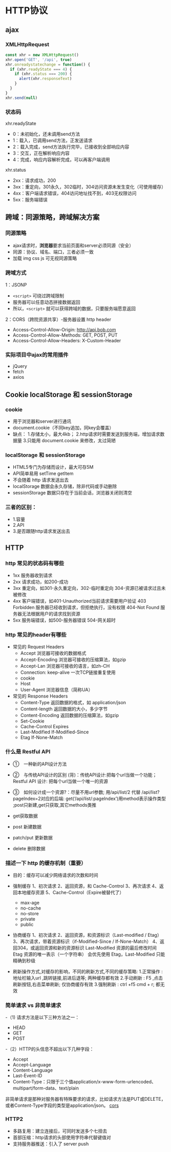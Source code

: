 # HTTP协议

## ajax
###  XMLHttpRequest
```js
const xhr = new XMLHttpRequest()
xhr.open('GET', '/api', true)
xhr.onreadystatechange = function() {
  if (xhr.readyState === 4) {
    if (xhr.status === 200) {
      alert(xhr.responseText)
    }
  }
}
xhr.send(null)
```
### 状态码
xhr.readyState
- 0：未初始化，还未调用send方法
- 1：载入，已调用send方法，正发送请求
- 2：载入完成，send方法执行完毕，已接收到全部响应内容
- 3：交互，正在解析响应内容
- 4：完成，响应内容解析完成，可以再客户端调用

xhr.status
- 2xx：请求成功，200
- 3xx：重定向，301永久，302临时，304访问资源未发生变化（可使用缓存）
- 4xx：客户端请求错误，404访问地址找不到，403无权限访问
- 5xx：服务端错误

## 跨域：同源策略，跨域解决方案

### 同源策略
- ajax请求时，**浏览器**要求当前页面和server必须同源（安全）
- 同源：协议、域名、端口，三者必须一致
- 加载 img css js 可无视同源策略

### 跨域方式
1：JSONP
- `<script>` 可绕过跨域限制
- 服务器可以任意动态拼接数据返回
- 所以，`<script>` 就可以获得跨域的数据，只要服务端愿意返回

2：CORS（跨院资源共享）-服务器设置 http header
- Access-Control-Allow-Origin: http://api.bob.com
- Access-Control-Allow-Methods: GET, POST, PUT
- Access-Control-Allow-Headers: X-Custom-Header

### 实际项目中ajax的常用插件
- jQuery 
- fetch
- axios

## Cookie localStorage 和 sessionStorage
### cookie
  - 用于浏览器和server进行通讯
  - document.cookie（不同key追加，同key会覆盖）
  - 缺点：
    1.存储太小，最大4kb；
    2.http请求时需要发送到服务端，增加请求数据量
    3.只能用 document.cookie 来修改，太过简陋

### localStorage 和 sessionStorage
  - HTML5专门为存储而设计，最大可存5M
  - API简单易用 setTime getItem
  - 不会随着 http 请求发送出去
  - localStorage 数据会永久存储，除非代码或手动删除
  - sessionStorage 数据只存在于当前会话，浏览器关闭则清空

### 三者的区别：
  - 1.容量
  - 2.API
  - 3.是否跟随http请求发送出去

## HTTP
### http 常见的状态码有哪些
  - 1xx 服务器收到请求
  - 2xx 请求成功，如200-成功
  - 3xx 重定向，如301-永久重定向，302-临时重定向 304-资源已被请求过且未被修改
  - 4xx 客户端错误，如401-Unauthorized当前请求需要用户验证 403 Forbidden 服务器已经收到请求，但拒绝执行，没有权限 404-Not Found 服务器无法根据用户的请求找到资源
  - 5xx 服务端错误，如500-服务器错误 504-网关超时

### http 常见的header有哪些
  - 常见的 Request Headers
    - Accept 浏览器可接收的数据格式
    - Accept-Encoding 浏览器可接收的压缩算法，如gzip
    - Accept-Lan 浏览器可接收的语言，如zh-CH
    - Connection: keep-alive 一次TCP链接重复使用
    - cookie
    - Host
    - User-Agent 浏览器信息（简称UA）
  - 常见的 Response Headers
    - Content-Type 返回数据的格式，如 application/json
    - Content-length 返回数据的大小，多少字节
    - Content-Encoding 返回数据的压缩算法，如gzip
    - Set-Cookie
    - Cache-Control Expires
    - Last-Modified If-Modified-Since
    - Etag If-None-Match
    
### 什么是 Restful API

- ①　一种新的API设计方法
- ②　与传统API设计的区别 (背)：传统API设计:把每个url当做一个功能；Restful API 设计: 把每个url当做一个唯一的资源
- ③　如何设计成一个资源?：尽量不用url参数;  用/api/list/2  代替  /api/list?pageIndex=2对应的后端: get(‘/api/list/:pageIndex’)用method表示操作类型 ;post只新建,get只获取,其它methods类推

- get获取数据
- post 新建数据
- patch/put 更新数据
- delete 删除数据

### 描述一下 http 的缓存机制（重要）
  - 目的：缓存可以减少网络请求的次数和时间
  - 强制缓存
    1、初次请求
    2、返回资源，和 Cache-Control
    3、再次请求
    4、返回本地缓存资源
    5、Cache-Control（Expire被替代了）
      - max-age
      - no-cache
      - no-store
      - private
      - public
  - 协商缓存
    1、初次请求
    2、返回资源，和资源标识（Last-modified / Etag）
    3、再次请求，带着资源标识（if-Modified-Since / If-None-Match）
    4、返回304，或返回资源和新的资源标识
    Last-Modified 资源的最后修改时间
    Etag 资源的唯一表示（一个字符串）
    会优先使用 Etag，Last-Modified 只能精确到秒级

  - 刷新操作方式,对缓存的影响，不同的刷新方式,不同的缓存策略:
    1.正常操作 : 地址栏输入url ,跳转链接,前进后退等; 两种缓存都有效 
    2.手动刷新 : F5 ,点击刷新按钮,右击菜单刷新; 仅协商缓存有效
    3.强制刷新 : ctrl +f5  cmd + r;  都无效

### 简单请求 vs 非简单请求
-（1) 请求方法是以下三种方法之一：
  - HEAD
  - GET
  - POST
  
-（2）HTTP的头信息不超出以下几种字段：
  - Accept
  - Accept-Language
  - Content-Language
  - Last-Event-ID
  - Content-Type：只限于三个值application/x-www-form-urlencoded、multipart/form-data、text/plain

非简单请求是那种对服务器有特殊要求的请求，比如请求方法是PUT或DELETE，或者Content-Type字段的类型是application/json。
[cors](https://www.ruanyifeng.com/blog/2016/04/cors.html)

### HTTP2 
- 多路复用：建立连接后，可同时发送多个七扭去
- 首部压缩：http请求的头部使用字符串代替键值对
- 支持服务器推送：引入了 server push
